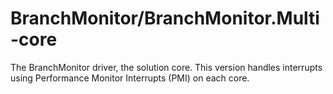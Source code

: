 # BranchMonitor/BranchMonitor.Multi-core

The BranchMonitor driver, the solution core. This version handles interrupts using Performance Monitor Interrupts (PMI) on each core.
